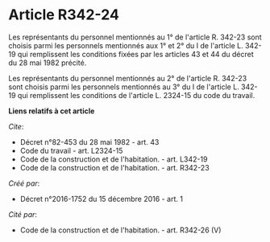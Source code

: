 # Article R342-24

Les représentants du personnel mentionnés au 1° de l'article R. 342-23 sont choisis parmi les personnels mentionnés aux 1° et
2° du I de l'article L. 342-19 qui remplissent les conditions fixées par les articles 43 et 44 du décret du 28 mai 1982
précité. 

Les représentants du personnel mentionnés au 2° de l'article R. 342-23 sont choisis parmi les personnels mentionnés au 3° du
I de l'article L. 342-19 qui remplissent les conditions de l'article L. 2324-15 du code du travail.

**Liens relatifs à cet article**

_Cite_:

  - Décret n°82-453 du 28 mai 1982 - art. 43
  - Code du travail - art. L2324-15
  - Code de la construction et de l'habitation. - art. L342-19
  - Code de la construction et de l'habitation. - art. R342-23

_Créé par_:

  - Décret n°2016-1752 du 15 décembre 2016 - art. 1

_Cité par_:

  - Code de la construction et de l'habitation. - art. R342-26 (V)

